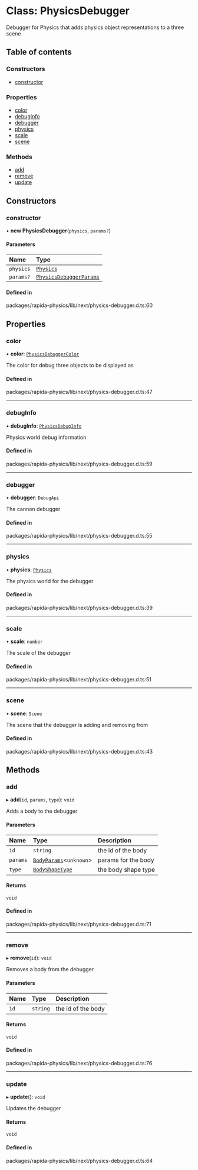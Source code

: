 # Class: PhysicsDebugger

Debugger for Physics that adds physics object representations to a three scene

## Table of contents

### Constructors

- [constructor](PhysicsDebugger.md#constructor)

### Properties

- [color](PhysicsDebugger.md#color)
- [debugInfo](PhysicsDebugger.md#debuginfo)
- [debugger](PhysicsDebugger.md#debugger)
- [physics](PhysicsDebugger.md#physics)
- [scale](PhysicsDebugger.md#scale)
- [scene](PhysicsDebugger.md#scene)

### Methods

- [add](PhysicsDebugger.md#add)
- [remove](PhysicsDebugger.md#remove)
- [update](PhysicsDebugger.md#update)

## Constructors

### constructor

• **new PhysicsDebugger**(`physics`, `params?`)

#### Parameters

| Name | Type |
| :------ | :------ |
| `physics` | [`Physics`](Physics.md) |
| `params?` | [`PhysicsDebuggerParams`](../interfaces/PhysicsDebuggerParams.md) |

#### Defined in

packages/rapida-physics/lib/next/physics-debugger.d.ts:60

## Properties

### color

• **color**: [`PhysicsDebuggerColor`](../modules.md#physicsdebuggercolor)

The color for debug three objects to be displayed as

#### Defined in

packages/rapida-physics/lib/next/physics-debugger.d.ts:47

___

### debugInfo

• **debugInfo**: [`PhysicsDebugInfo`](../modules.md#physicsdebuginfo)

Physics world debug information

#### Defined in

packages/rapida-physics/lib/next/physics-debugger.d.ts:59

___

### debugger

• **debugger**: `DebugApi`

The cannon debugger

#### Defined in

packages/rapida-physics/lib/next/physics-debugger.d.ts:55

___

### physics

• **physics**: [`Physics`](Physics.md)

The physics world for the debugger

#### Defined in

packages/rapida-physics/lib/next/physics-debugger.d.ts:39

___

### scale

• **scale**: `number`

The scale of the debugger

#### Defined in

packages/rapida-physics/lib/next/physics-debugger.d.ts:51

___

### scene

• **scene**: `Scene`

The scene that the debugger is adding and removing from

#### Defined in

packages/rapida-physics/lib/next/physics-debugger.d.ts:43

## Methods

### add

▸ **add**(`id`, `params`, `type`): `void`

Adds a body to the debugger

#### Parameters

| Name | Type | Description |
| :------ | :------ | :------ |
| `id` | `string` | the id of the body |
| `params` | [`BodyParams`](../modules.md#bodyparams)<`unknown`\> | params for the body |
| `type` | [`BodyShapeType`](../modules.md#bodyshapetype) | the body shape type |

#### Returns

`void`

#### Defined in

packages/rapida-physics/lib/next/physics-debugger.d.ts:71

___

### remove

▸ **remove**(`id`): `void`

Removes a body from the debugger

#### Parameters

| Name | Type | Description |
| :------ | :------ | :------ |
| `id` | `string` | the id of the body |

#### Returns

`void`

#### Defined in

packages/rapida-physics/lib/next/physics-debugger.d.ts:76

___

### update

▸ **update**(): `void`

Updates the debugger

#### Returns

`void`

#### Defined in

packages/rapida-physics/lib/next/physics-debugger.d.ts:64
